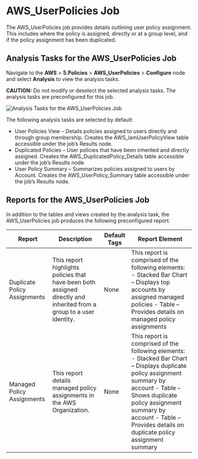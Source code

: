 # AWS_UserPolicies Job

The AWS_UserPolicies job provides details outlining user policy assignment. This includes where the
policy is assigned, directly or at a group level, and if the policy assignment has been duplicated.

## Analysis Tasks for the AWS_UserPolicies Job

Navigate to the **AWS** > **5.Policies** > **AWS_UserPolicies** > **Configure** node and select
**Analysis** to view the analysis tasks.

**CAUTION:** Do not modify or deselect the selected analysis tasks. The analysis tasks are
preconfigured for this job.

![Analysis Tasks for the AWS_UserPolicies Job](/img/product_docs/accessanalyzer/11.6/solutions/aws/policies/userpoliciesanalysis.webp)

The following analysis tasks are selected by default:

- User Policies View – Details policies assigned to users directly and through group membership.
  Creates the AWS_IamUserPolicyView table accessible under the job’s Results node.
- Duplicated Policies – User policies that have been inherited and directly assigned. Creates the
  AWS_DuplicatedPolicy_Details table accessible under the job’s Results node.
- User Policy Summary – Summarizes policies assigned to users by Account. Creates the
  AWS_UserPolicy_Summary table accessible under the job’s Results node.

## Reports for the AWS_UserPolicies Job

In addition to the tables and views created by the analysis task, the AWS_UserPolicies job produces
the following preconfigured report:

| Report                       | Description                                                                                                          | Default Tags | Report Element                                                                                                                                                                                                                                                     |
| ---------------------------- | -------------------------------------------------------------------------------------------------------------------- | ------------ | ------------------------------------------------------------------------------------------------------------------------------------------------------------------------------------------------------------------------------------------------------------------ |
| Duplicate Policy Assignments | This report highlights policies that have been both assigned directly and inherited from a group to a user identity. | None         | This report is comprised of the following elements: - Stacked Bar Chart – Displays top accounts by assigned managed policies - Table – Provides details on managed policy assignments                                                                              |
| Managed Policy Assignments   | This report details managed policy assignments in the AWS Organization.                                              | None         | This report is comprised of the following elements: - Stacked Bar Chart – Displays duplicate policy assignment summary by account - Table – Shows duplicate policy assignment summary by account - Table – Provides details on duplicate policy assignment summary |
